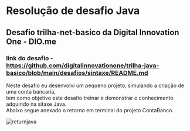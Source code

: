 # Resolução de desafio Java
## Desafio trilha-net-basico da Digital Innovation One - DIO.me
 ### link do desafio - https://github.com/digitalinnovationone/trilha-java-basico/blob/main/desafios/sintaxe/README.md

   <p> Neste desafio eu desenvolvi um pequeno projeto, simulando a criação de uma conta bancaria, <br/>
    tem como objetivo este desafio treinar e demonstrar o conhecimento adquirido na sitaxe Java. <br/>
    Abaixo segue anexado o retorno em terminal do projeto ContaBanco. <br/> </p>
    
![returnjava](https://github.com/CelioSouzaDv/trilha-java-desafio/assets/127158626/76d185e8-0351-4b26-a74a-f08799569763)


    
